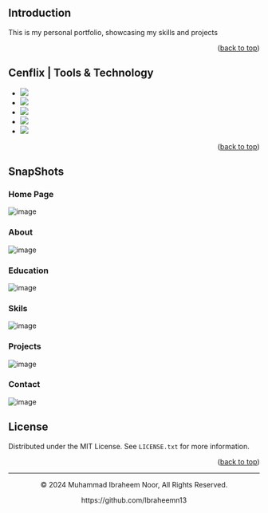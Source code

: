 <a name="readme-top"></a>
## Introduction

This is my personal portfolio, showcasing my skills and projects
<p align="right">(<a href="#readme-top">back to top</a>)</p>

## Cenflix | Tools & Technology

* <img src="https://img.shields.io/badge/HTML5-E34F26?style=for-the-badge&logo=html5&logoColor=white" />
* <img src="https://img.shields.io/badge/CSS3-1572B6?style=for-the-badge&logo=css3&logoColor=white" />
* <img src="https://img.shields.io/badge/Bootstrap-563D7C?style=for-the-badge&logo=bootstrap&logoColor=white" />
* <img src="https://img.shields.io/badge/JavaScript-323330?style=for-the-badge&logo=javascript&logoColor=F7DF1E"/>
* <img src="https://img.shields.io/badge/Visual_Studio_Code-0078D4?style=for-the-badge&logo=visual%20studio%20code&logoColor=white" />

<p align="right">(<a href="#readme-top">back to top</a>)</p>

## SnapShots


### Home Page
![image](https://github.com/Ibraheemn13/Ibraheem-Noor/assets/68946009/2a1bb29f-2e8b-4903-98cc-838db490eed2)

### About
![image](https://github.com/Ibraheemn13/Ibraheem-Noor/assets/68946009/3b45cbc6-7a19-41a4-9af6-c4069d6c6677)

### Education
![image](https://github.com/Ibraheemn13/Ibraheem-Noor/assets/68946009/dc61882b-7724-4784-98a5-71a26cd2e762)

### Skils
![image](https://github.com/Ibraheemn13/Ibraheem-Noor/assets/68946009/5c82180f-7b4e-4062-8106-8b296fea7943)

### Projects
![image](https://github.com/Ibraheemn13/Ibraheem-Noor/assets/68946009/60b9247c-4d0b-4fc0-89aa-db00c7984f54)

### Contact
![image](https://github.com/Ibraheemn13/Ibraheem-Noor/assets/68946009/4b2a81a2-51d2-48e7-99e1-e403f8c9adce)



## License

Distributed under the MIT License. See `LICENSE.txt` for more information.

<p align="right">(<a href="#readme-top">back to top</a>)</p>

---
<p align="center"> © 2024 Muhammad Ibraheem Noor, All Rights Reserved. </p>
<p align="center">
https://github.com/Ibraheemn13
</p>
